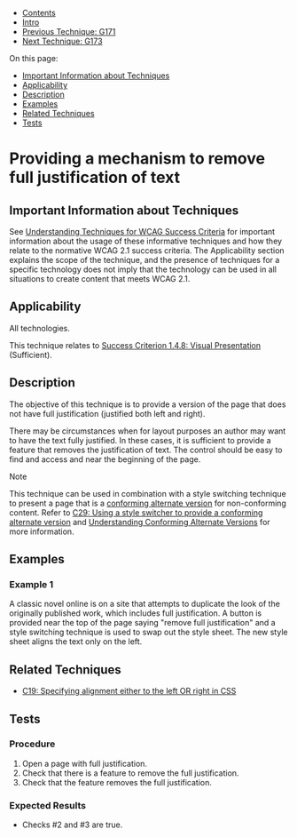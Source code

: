 -   [Contents](https://www.w3.org/WAI/WCAG21/Techniques/#techniques "Table of Contents")
-   [Intro](https://www.w3.org/WAI/WCAG21/Techniques/#introduction "Introduction to Techniques")
-   [Previous Technique: G171](G171)
-   [Next Technique: G173](G173)

On this page:

-   [Important Information about Techniques](#important-information)
-   [Applicability](#applicability)
-   [Description](#description)
-   [Examples](#examples)
-   [Related Techniques](#related)
-   [Tests](#tests)

Providing a mechanism to remove full justification of text
==========================================================

Important Information about Techniques
--------------------------------------

See [Understanding Techniques for WCAG Success Criteria](https://www.w3.org/WAI/WCAG21/Understanding/understanding-techniques) for important information about the usage of these informative techniques and how they relate to the normative WCAG 2.1 success criteria. The Applicability section explains the scope of the technique, and the presence of techniques for a specific technology does not imply that the technology can be used in all situations to create content that meets WCAG 2.1.

Applicability
-------------

All technologies.

This technique relates to [Success Criterion 1.4.8: Visual Presentation](https://www.w3.org/WAI/WCAG21/Understanding/visual-presentation) (Sufficient).

Description
-----------

The objective of this technique is to provide a version of the page that does not have full justification (justified both left and right).

There may be circumstances when for layout purposes an author may want to have the text fully justified. In these cases, it is sufficient to provide a feature that removes the justification of text. The control should be easy to find and access and near the beginning of the page.

Note

This technique can be used in combination with a style switching technique to present a page that is a [conforming alternate version](https://www.w3.org/TR/WCAG21/#) for non-conforming content. Refer to [C29: Using a style switcher to provide a conforming alternate version](https://www.w3.org/WAI/WCAG21/Techniques/css/C29) and [Understanding Conforming Alternate Versions](https://www.w3.org/WAI/WCAG21/Understanding/conformance#conforming-alt-versions) for more information.

Examples
--------

### Example 1

A classic novel online is on a site that attempts to duplicate the look of the originally published work, which includes full justification. A button is provided near the top of the page saying "remove full justification" and a style switching technique is used to swap out the style sheet. The new style sheet aligns the text only on the left.

Related Techniques
------------------

-   [C19: Specifying alignment either to the left OR right in CSS](https://www.w3.org/WAI/WCAG21/Techniques/css/C19)

Tests
-----

### Procedure

1.  Open a page with full justification.
2.  Check that there is a feature to remove the full justification.
3.  Check that the feature removes the full justification.

### Expected Results

-   Checks \#2 and \#3 are true.
